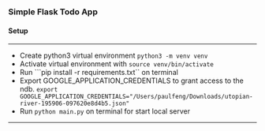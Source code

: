 ### Simple Flask Todo App

#### Setup
<hr>

- Create python3 virtual environment ```python3 -m venv venv```
- Activate virtual environment with ```source venv/bin/activate```
- Run ```pip install -r requirements.txt`` on terminal
- Export GOOGLE_APPLICATION_CREDENTIALS to grant access to the ndb. ```export GOOGLE_APPLICATION_CREDENTIALS="/Users/paulfeng/Downloads/utopian-river-195906-097620e8d4b5.json"```
- Run ```python main.py``` on terminal for start local server

<hr>